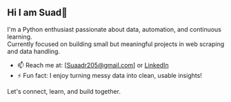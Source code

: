 ## Hi I am Suad👋

I'm a Python enthusiast passionate about data, automation, and continuous learning.  
Currently focused on building small but meaningful projects in web scraping and data handling.

- 📫 Reach me at: [Suaadr205@gmail.com] or [LinkedIn](http://linkedin.com/in/suad-al-hashimi-656788353)
- ⚡ Fun fact: I enjoy turning messy data into clean, usable insights!

Let's connect, learn, and build together.
